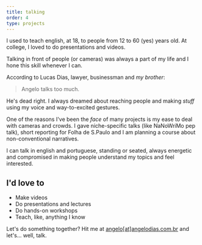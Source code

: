 ```yaml
---
title: talking
order: 4
type: projects
---
```


<!-- TODO lacking images -->
<!-- TODO revision -->
<!-- TODO links -->

I used to teach english, at 18, to people from 12 to 60 (yes) years old. At college, I loved to do presentations and videos.

Talking in front of people (or cameras) was always a part of my life and I hone this skill whenever I can.

<!-- end -->

According to Lucas Dias, lawyer, businessman and *my brother*:

> Angelo talks too much.

He's dead right. I always dreamed about reaching people and making *stuff* using my voice and way-to-excited gestures.

One of the reasons I've been the *face* of many projects is my ease to deal with cameras and crowds. I gave niche-specific talks (like NaNoWriMo pep talk), short reporting for Folha de S.Paulo and I am planning a course about non-conventional narratives.

I can talk in english and portuguese, standing or seated, always energetic and compromised in making people understand my topics and feel interested.

## I'd love to

- Make videos
- Do presentations and lectures
- Do hands-on workshops
- Teach, like, anything I know

Let's do something together? Hit me at [angelo\[at\]angelodias.com.br](mailto:angelo@angelodias.com.br) and let's... well, talk.